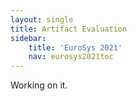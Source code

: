 ```yaml
---
layout: single
title: Artifact Evaluation
sidebar:
    title: 'EuroSys 2021'
    nav: eurosys2021toc
---
```


Working on it.
